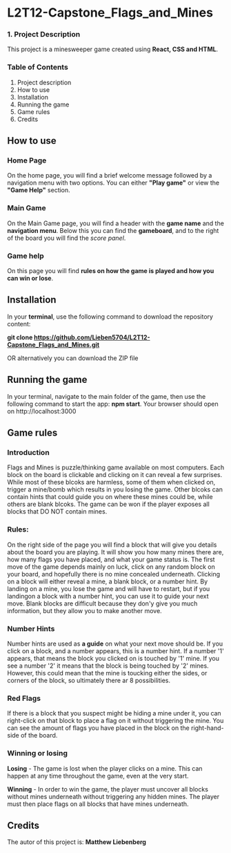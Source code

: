 # L2T12-Capstone_Flags_and_Mines

### 1. Project Description

This project is a minesweeper game created using **React, CSS and HTML**.

### Table of Contents
1. Project description
2. How to use
3. Installation
4. Running the game
5. Game rules
6. Credits

## How to use
### Home Page
On the home page, you will find a brief welcome message followed by a navigation menu with two options. You can either **"Play game"** or view the **"Game Help"** section.

### Main Game
On the Main Game page, you will find a header with the **game name** and the **navigation menu**. 
Below this you can find the **gameboard**, and to the right of the board you will find the *score panel*.

### Game help
On this page you will find **rules on how the game is played and how you can win or lose**.

## Installation

In your **terminal**, use the following command to download the repository content:

**git clone https://github.com/Lieben5704/L2T12-Capstone_Flags_and_Mines.git**

OR alternatively you can download the ZIP file

## Running the game

In your terminal, navigate to the main folder of the game, then use the following command to start the app: **npm start**. 
Your browser should open on http://localhost:3000

## Game rules

### Introduction
Flags and Mines is puzzle/thinking game available on most computers. Each block on the board is clickable and clicking on it can reveal a few surprises. While most of these blcoks are harmless, some of them when clicked on, trigger a mine/bomb which results in you losing the game. Other blcoks can contain hints that could guide you on where these mines could be, while others are blank blcoks. The game can be won if the player exposes all blocks that DO NOT contain mines.

### Rules:
On the right side of the page you will find a block that will give you details about the board you are playing. It will show you how many mines there are, how many flags you have placed, and what your game status is.
The first move of the game depends mainly on luck, click on any random block on your board, and hopefully there is no mine concealed underneath. Clicking on a block will either reveal a mine, a blank block, or a number hint. By landing on a mine, you lose the game and will have to restart, but if you landingon a block with a number hint, you can use it to guide your next move. Blank blocks are difficult because they don'y give you much information, but they allow you to make another move.

### Number Hints
Number hints are used as **a guide** on what your next move should be. If you click on a block, and a number appears, this is a number hint. If a number '1' appears, that means the block you clicked on is touched by '1' mine. If you see a number '2' it means that the block is being touched by '2' mines. However, this could mean that the mine is toucking either the sides, or corners of the block, so ultimately there ar 8 possibilities.

### Red Flags
If there is a block that you suspect might be hiding a mine under it, you can right-click on that block to place a flag on it without triggering the mine. You can see the amount of flags you have placed in the block on the right-hand-side of the board.

### Winning or losing
**Losing** - The game is lost when the player clicks on a mine. This can happen at any time throughout the game, even at the very start.

**Winning** - In order to win the game, the player must uncover all blocks without mines underneath without triggering any hidden mines. The player must then place flags on all blocks that have mines underneath.

## Credits
The autor of this project is: **Matthew Liebenberg** 

